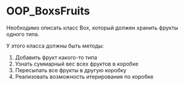  # OOP_BoxsFruits
 Необходимо описать класс Box, который должен хранить фрукты одного типа.
 
У этого класса должны быть методы:
1. Добавить фрукт какого-то типа
2. Узнать суммарный вес всех фруктов в коробке
3. Пересыпать все фрукты в другую коробку
4. Реализовать возможность итерирования по коробке